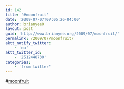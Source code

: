 ```yaml
---
id: 142
title: '#moonfruit'
date: '2009-07-07T07:05:26-04:00'
author: brianyee0
layout: post
guid: 'http://www.brianyee.org/2009/07/moonfruit/'
permalink: /2009/07/moonfruit/
aktt_notify_twitter:
    - 'no'
aktt_twitter_id:
    - '2512448730'
categories:
    - 'from twitter'
---
```


\#[moonfruit](http://search.twitter.com/search?q=%23moonfruit)